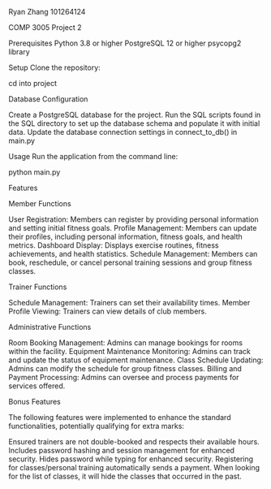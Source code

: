 Ryan Zhang
101264124

COMP 3005 Project 2

Prerequisites
Python 3.8 or higher
PostgreSQL 12 or higher
psycopg2 library

Setup
Clone the repository:

cd into project

Database Configuration

Create a PostgreSQL database for the project.
Run the SQL scripts found in the SQL directory to set up the database schema and populate it with initial data.
Update the database connection settings in connect_to_db() in main.py

Usage
Run the application from the command line:

python main.py


Features

Member Functions

User Registration: Members can register by providing personal information and setting initial fitness goals.
Profile Management: Members can update their profiles, including personal information, fitness goals, and health metrics.
Dashboard Display: Displays exercise routines, fitness achievements, and health statistics.
Schedule Management: Members can book, reschedule, or cancel personal training sessions and group fitness classes.

Trainer Functions

Schedule Management: Trainers can set their availability times.
Member Profile Viewing: Trainers can view details of club members.

Administrative Functions

Room Booking Management: Admins can manage bookings for rooms within the facility.
Equipment Maintenance Monitoring: Admins can track and update the status of equipment maintenance.
Class Schedule Updating: Admins can modify the schedule for group fitness classes.
Billing and Payment Processing: Admins can oversee and process payments for services offered.

Bonus Features

The following features were implemented to enhance the standard functionalities, potentially qualifying for extra marks:

Ensured trainers are not double-booked and respects their available hours.
Includes password hashing and session management for enhanced security.
Hides password while typing for enhanced security.
Registering for classes/personal training automatically sends a payment.
When looking for the list of classes, it will hide the classes that occurred in the past.
